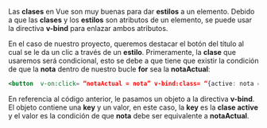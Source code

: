 Las **clases** en Vue son muy buenas para dar **estilos** a un elemento. Debido a que las **clases** y los **estilos** son atributos de un elemento, se puede usar la directiva **v-bind** para enlazar ambos atributos.

En el caso de nuestro proyecto, queremos destacar el botón del título al cual se le da un clic a través de un **estilo**. Primeramente, la **clase** que usaremos será condicional, esto se debe a que tiene que existir la condición de que la **nota** dentro de nuestro bucle **for** sea la **notaActual**:

```jsx
<button  v-on:click= “notaActual = nota” v-bind:class= “{active: nota === notaActual}”> {{nota.titulo}} </button>
```

En referencia al código anterior, le pasamos un objeto a la directiva **v-bind**. El objeto  contiene una **key** y un valor, en este caso, la **key** es la **clase active** y el valor es la condición de que **nota** debe ser equivalente a **notaActual**.
